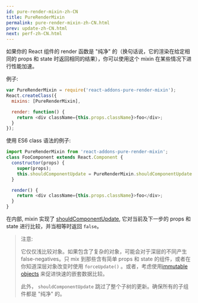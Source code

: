 ```yaml
---
id: pure-render-mixin-zh-CN
title: PureRenderMixin
permalink: pure-render-mixin-zh-CN.html
prev: update-zh-CN.html
next: perf-zh-CN.html
---
```


如果你的 React 组件的 render 函数是 "纯净" 的（换句话说，它的渲染在给定相同的 props 和 state 时返回相同的结果），你可以使用这个 mixin 在某些情况下进行性能加速。

例子:

```js
var PureRenderMixin = require('react-addons-pure-render-mixin');
React.createClass({
  mixins: [PureRenderMixin],

  render: function() {
    return <div className={this.props.className}>foo</div>;
  }
});
```

使用 ES6 class 语法的例子:

```js
import PureRenderMixin from 'react-addons-pure-render-mixin';
class FooComponent extends React.Component {
  constructor(props) {
    super(props);
    this.shouldComponentUpdate = PureRenderMixin.shouldComponentUpdate.bind(this);
  }

  render() {
    return <div className={this.props.className}>foo</div>;
  }
}
```

在内部, mixin 实现了 [shouldComponentUpdate](/react/docs/component-specs.html#updating-shouldcomponentupdate), 它对当前及下一步的 props 和 state 进行比较，并当相等时返回 `false`。

> 注意:
>
> 它仅仅浅比较对象。如果包含了复杂的对象，可能会对于深层的不同产生 false-negatives。只 mix 到那些含有简单 props 和 state 的组件，或者在你知道深层对象改变时使用 `forceUpdate()` 。或者，考虑使用[immutable objects](https://facebook.github.io/immutable-js/) 来促进快速的嵌套数据比较。
>
> 此外， `shouldComponentUpdate` 跳过了整个子树的更新。确保所有的子组件都是 "纯净" 的。
